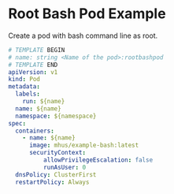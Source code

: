 # Root Bash Pod Example

Create a pod with bash command line as root.

```yaml
# TEMPLATE BEGIN
# name: string <Name of the pod>:rootbashpod
# TEMPLATE END
apiVersion: v1
kind: Pod
metadata:
  labels:
    run: ${name}
  name: ${name}
  namespace: ${namespace}
spec:
  containers:
    - name: ${name}
      image: mhus/example-bash:latest
      securityContext:
          allowPrivilegeEscalation: false
          runAsUser: 0
  dnsPolicy: ClusterFirst
  restartPolicy: Always
```